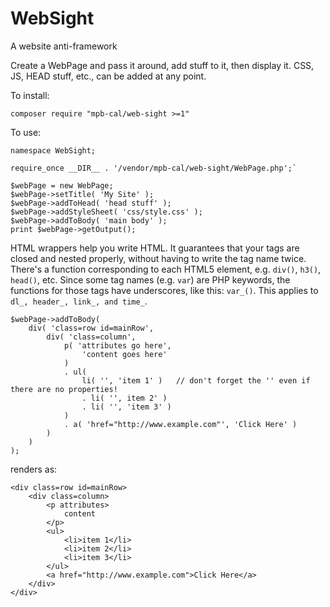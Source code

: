 # WebSight
A website anti-framework

Create a WebPage and pass it around, add stuff to it, then display it. CSS, JS, HEAD stuff, etc., can be added at any point.

To install:

`composer require "mpb-cal/web-sight >=1"`

To use:

```
namespace WebSight;

require_once __DIR__ . '/vendor/mpb-cal/web-sight/WebPage.php';`

$webPage = new WebPage;
$webPage->setTitle( 'My Site' );
$webPage->addToHead( 'head stuff' );
$webPage->addStyleSheet( 'css/style.css' );
$webPage->addToBody( 'main body' );
print $webPage->getOutput();
```

HTML wrappers help you write HTML. It guarantees that your tags are closed and nested properly, without having to write the tag name twice. There's a function corresponding to each HTML5 element, e.g. `div()`, `h3()`, `head()`, etc. Since some tag names (e.g. `var`) are PHP keywords, the functions for those tags have underscores, like this: `var_()`. This applies to `dl_, header_, link_, and time_`.

```
$webPage->addToBody( 
	div( 'class=row id=mainRow',
		div( 'class=column',
			p( 'attributes go here',
				'content goes here'
			)
			. ul(
				li( '', 'item 1' )   // don't forget the '' even if there are no properties!
				. li( '', item 2' )
				. li( '', 'item 3' )
			)
			. a( 'href="http://www.example.com"', 'Click Here' )
		)
	)
);
```

renders as:

```
<div class=row id=mainRow>
	<div class=column>
		<p attributes>
			content
		</p>
		<ul>
			<li>item 1</li>
			<li>item 2</li>
			<li>item 3</li>
		</ul>
		<a href="http://www.example.com">Click Here</a>
	</div>
</div>
	
